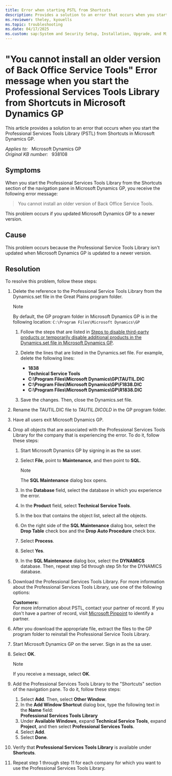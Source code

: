 ```yaml
---
title: Error when starting PSTL from Shortcuts
description: Provides a solution to an error that occurs when you start the Professional Services Tools Library from Shortcuts in Microsoft Dynamics GP.
ms.reviewer: theley, kyouells
ms.topic: troubleshooting
ms.date: 04/17/2025
ms.custom: sap:System and Security Setup, Installation, Upgrade, and Migrations
---
```

# "You cannot install an older version of Back Office Service Tools" Error message when you start the Professional Services Tools Library from Shortcuts in Microsoft Dynamics GP

This article provides a solution to an error that occurs when you start the Professional Services Tools Library (PSTL) from Shortcuts in Microsoft Dynamics GP.

_Applies to:_ &nbsp; Microsoft Dynamics GP  
_Original KB number:_ &nbsp; 938108

## Symptoms

When you start the Professional Services Tools Library from the Shortcuts section of the navigation pane in Microsoft Dynamics GP, you receive the following error message:
> You cannot install an older version of Back Office Service Tools.

This problem occurs if you updated Microsoft Dynamics GP to a newer version.

## Cause

This problem occurs because the Professional Service Tools Library isn't updated when Microsoft Dynamics GP is updated to a newer version.

## Resolution

To resolve this problem, follow these steps:

1. Delete the reference to the Professional Service Tools Library from the Dynamics.set file in the Great Plains program folder.

    > [!NOTE]
    > By default, the GP program folder in Microsoft Dynamics GP is in the following location: `C:\Program Files\Microsoft Dynamics\GP`

    1. Follow the steps that are listed in [Steps to disable third-party products or temporarily disable additional products in the Dynamics.set file in Microsoft Dynamics GP](https://support.microsoft.com/help/872087).

    2. Delete the lines that are listed in the Dynamics.set file. For example, delete the following lines:
        - **1838**  
          **Technical Service Tools**  
        - **C:\Program Files\Microsoft Dynamics\GP\TAUTIL.DIC**  
        - **C:\Program Files\Microsoft Dynamics\GP\F1838.DIC**  
        - **C:\Program Files\Microsoft Dynamics\GP\R1838.DIC**  
    3. Save the changes. Then, close the Dynamics.set file.
2. Rename the TAUTIL.DIC file to *TAUTIL.DICOLD* in the GP program folder.
3. Have all users exit Microsoft Dynamics GP.
4. Drop all objects that are associated with the Professional Services Tools Library for the company that is experiencing the error. To do it, follow these steps:
    1. Start Microsoft Dynamics GP by signing in as the sa user.
    2. Select **File**, point to **Maintenance**, and then point to **SQL**.

        > [!NOTE]
        > The **SQL Maintenance** dialog box opens.
    3. In the **Database** field, select the database in which you experience the error.
    4. In the **Product** field, select **Technical Service Tools**.
    5. In the box that contains the object list, select all the objects.
    6. On the right side of the **SQL Maintenance** dialog box, select the **Drop Table** check box and the **Drop Auto Procedure** check box.
    7. Select **Process**.
    8. Select **Yes**.
    9. In the **SQL Maintenance** dialog box, select the **DYNAMICS** database. Then, repeat step 5d through step 5h for the DYNAMICS database.
5. Download the Professional Services Tools Library. For more information about the Professional Services Tools Library, use one of the following options:

    **Customers:**  
    For more information about PSTL, contact your partner of record. If you don't have a partner of record, visit [Microsoft Pinpoint](https://www.microsoft.com/solution-providers/home) to identify a partner.

6. After you download the appropriate file, extract the files to the GP program folder to reinstall the Professional Service Tools Library.
7. Start Microsoft Dynamics GP on the server. Sign in as the sa user.
8. Select **OK**.

    > [!NOTE]
    > If you receive a message, select **OK**.
9. Add the Professional Services Tools Library to the "Shortcuts" section of the navigation pane. To do it, follow these steps:
    1. Select **Add**. Then, select **Other Window**.
    2. In the **Add Window Shortcut** dialog box, type the following text in the **Name** field:  
    **Professional Services Tools Library**
    3. Under **Available Windows**, expand **Technical Service Tools**, expand **Project**, and then select **Professional Services Tools**.
    4. Select **Add**.
    5. Select **Done**.
10. Verify that **Professional Services Tools Library** is available under **Shortcuts**.
11. Repeat step 1 through step 11 for each company for which you want to use the Professional Services Tools Library.
